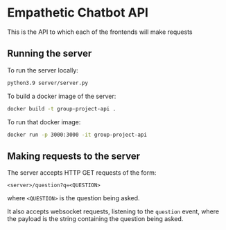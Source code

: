# Empathetic Chatbot API

This is the API to which each of the frontends will make requests

## Running the server

To run the server locally:

```bash
python3.9 server/server.py
```

To build a docker image of the server:

```bash
docker build -t group-project-api .
```

To run that docker image:
```bash
docker run -p 3000:3000 -it group-project-api
```

## Making requests to the server

The server accepts HTTP GET requests of the form:
```
<server>/question?q=<QUESTION>
```

where `<QUESTION>` is the question being asked.

It also accepts websocket requests, listening to the `question` event, where the payload is the string containing the question being asked.
